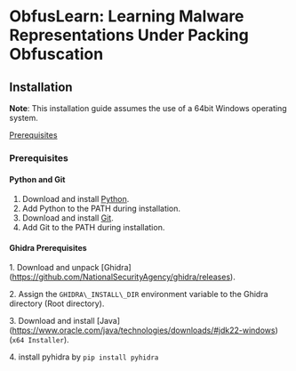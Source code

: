 # ObfusLearn: Learning Malware Representations Under Packing Obfuscation


## Installation

**Note**: This installation guide assumes the use of a 64bit Windows operating system.

[Prerequisites](#prerequisites)

### Prerequisites

#### Python and Git

1. Download and install [Python](https://www.python.org/downloads/).
2. Add Python to the PATH during installation.
3. Download and install [Git](https://www.git-scm.com/downloads).
4. Add Git to the PATH during installation.


#### Ghidra Prerequisites


1\. Download and unpack \[Ghidra](https://github.com/NationalSecurityAgency/ghidra/releases).

2\. Assign the `GHIDRA\_INSTALL\_DIR` environment variable to the Ghidra directory (Root directory).

3\. Download and install \[Java](https://www.oracle.com/java/technologies/downloads/#jdk22-windows) (`x64 Installer`).

4\. install pyhidra by `pip install pyhidra`

